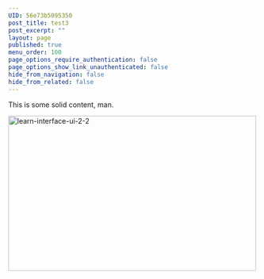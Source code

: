 ```yaml
---
UID: 56e73b5095350
post_title: test3
post_excerpt: ""
layout: page
published: true
menu_order: 100
page_options_require_authentication: false
page_options_show_link_unauthenticated: false
hide_from_navigation: false
hide_from_related: false
---
```

This is some solid content, man.

<a href="https://dev-mesosphere-documentation.pantheon.io/wp-content/uploads/2016/03/learn-interface-ui-2-2.jpg" rel="attachment wp-att-3876"><img src="https://dev-mesosphere-documentation.pantheon.io/wp-content/uploads/2016/03/learn-interface-ui-2-2.jpg" alt="learn-interface-ui-2-2" width="500" height="313" class="alignnone size-full wp-image-3876" /></a>